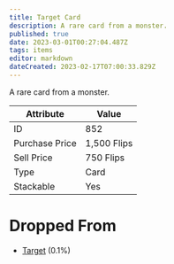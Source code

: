 ```yaml
---
title: Target Card
description: A rare card from a monster.
published: true
date: 2023-03-01T00:27:04.487Z
tags: items
editor: markdown
dateCreated: 2023-02-17T07:00:33.829Z
---
```


A rare card from a monster.

|Attribute|Value|
|-|-|
|ID|852|
|Purchase Price|1,500 Flips|
|Sell Price|750 Flips|
|Type|Card|
|Stackable|Yes|


# Dropped From
 * [Target](/monsters/target) (0.1%)
